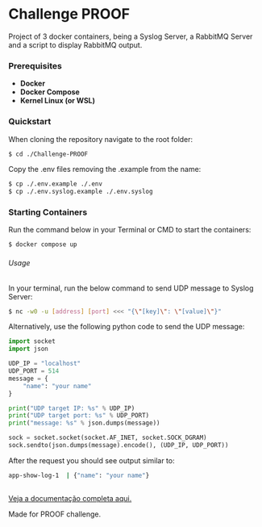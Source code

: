# Challenge PROOF

Project of 3 docker containers, being a Syslog Server, a RabbitMQ Server and a script to display RabbitMQ output.


### Prerequisites
- **Docker**
- **Docker Compose**
- **Kernel Linux (or WSL)**

### Quickstart
When cloning the repository navigate to the root folder:
```bash
$ cd ./Challenge-PROOF
```
Copy the .env files removing the .example from the name:
```bash
$ cp ./.env.example ./.env
$ cp ./.env.syslog.example ./.env.syslog
```

### Starting Containers
Run the command below in your Terminal or CMD to start the containers:
```bash
$ docker compose up
```

###### Usage
In your terminal, run the below command to send UDP message to Syslog Server:
```bash
$ nc -w0 -u [address] [port] <<< "{\"[key]\": \"[value]\"}"
```
Alternatively, use the following python code to send the UDP message:
```python
import socket
import json

UDP_IP = "localhost"
UDP_PORT = 514
message = {
    "name": "your name"
}

print("UDP target IP: %s" % UDP_IP)
print("UDP target port: %s" % UDP_PORT)
print("message: %s" % json.dumps(message))

sock = socket.socket(socket.AF_INET, socket.SOCK_DGRAM)
sock.sendto(json.dumps(message).encode(), (UDP_IP, UDP_PORT))
```
After the request you should see output similar to:
```bash
app-show-log-1  | {"name": "your name"}
```

##
[Veja a documentação completa aqui.](https://github.com/ellizeurs/Challenge-PROOF/blob/master/DOCS.md)

Made for PROOF challenge.